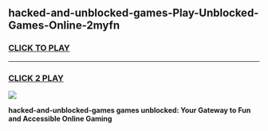 
## hacked-and-unblocked-games-Play-Unblocked-Games-Online-2myfn
<h3>
<a href="https://premium76.site?title=hacked-and-unblocked-games&ref=24A">CLICK TO PLAY</a></h3>
<hr>

<h3>
<a href="https://premium76.site?title=hacked-and-unblocked-games&ref=24A">CLICK 2 PLAY</a>
  
</h3>

<a href="https://premium76.site?title=hacked-and-unblocked-games&ref=24A"><img src="https://clearcache.store/games.png"></a>


**hacked-and-unblocked-games games unblocked: Your Gateway to Fun and Accessible Online Gaming**
